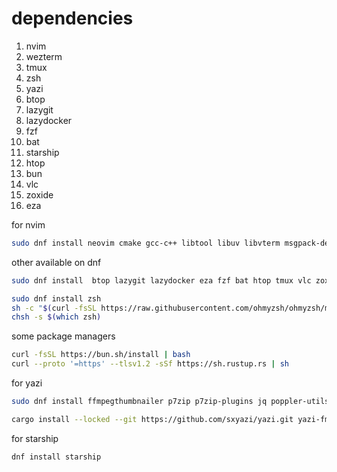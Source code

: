 # dependencies

1. nvim
2. wezterm
3. tmux
4. zsh
5. yazi
6. btop
7. lazygit
8. lazydocker
9. fzf
10. bat
11. starship
12. htop
13. bun
14. vlc
15. zoxide
16. eza

for nvim

```bash
sudo dnf install neovim cmake gcc-c++ libtool libuv libvterm msgpack-devel unibilium gettext-devel lua-devel

```

other available on dnf

```bash
sudo dnf install  btop lazygit lazydocker eza fzf bat htop tmux vlc zoxide
```

```bash
sudo dnf install zsh
sh -c "$(curl -fsSL https://raw.githubusercontent.com/ohmyzsh/ohmyzsh/master/tools/install.sh)"
chsh -s $(which zsh)
```

some package managers

```bash
curl -fsSL https://bun.sh/install | bash
curl --proto '=https' --tlsv1.2 -sSf https://sh.rustup.rs | sh
```

for yazi

```bash
sudo dnf install ffmpegthumbnailer p7zip p7zip-plugins jq poppler-utils fd-find ripgrep fzf zoxide ImageMagick xclip xsel wl-clipboard
```

```bash
cargo install --locked --git https://github.com/sxyazi/yazi.git yazi-fm yazi-cli
```

for starship

```bash
dnf install starship
```
